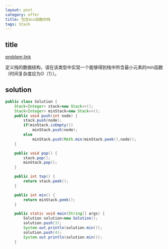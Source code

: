 ```yaml
---
layout: post
category: offer
title: 包含min函数的栈
tags: Stack
---
```


## title
[problem link](https://www.nowcoder.com/practice/4c776177d2c04c2494f2555c9fcc1e49?tpId=13&tqId=11173&tPage=1&rp=1&ru=%2Fta%2Fcoding-interviews&qru=%2Fta%2Fcoding-interviews%2Fquestion-ranking)

定义栈的数据结构，请在该类型中实现一个能够得到栈中所含最小元素的min函数（时间复杂度应为O（1））。

## solution


```java
public class Solution {
    Stack<Integer> stack=new Stack<>();
    Stack<Integer> minStack=new Stack<>();
    public void push(int node) {
        stack.push(node);
        if(minStack.isEmpty())
            minStack.push(node);
        else
            minStack.push(Math.min(minStack.peek(),node));
    }

    public void pop() {
        stack.pop();
        minStack.pop();
    }

    public int top() {
        return stack.peek();
    }

    public int min() {
        return minStack.peek();
    }

    public static void main(String[] args) {
        Solution solution=new Solution();
        solution.push(3);
        System.out.println(solution.min());
        solution.push(4);
        System.out.println(solution.min());
    }

```